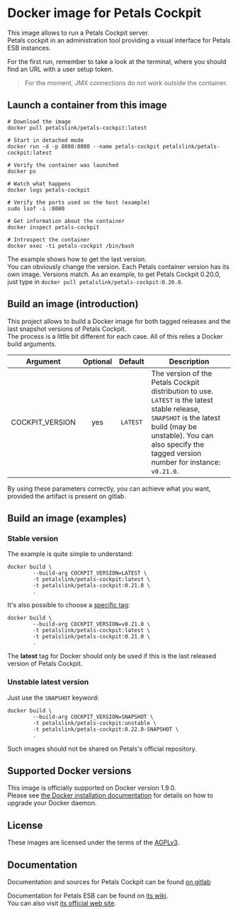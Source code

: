 # Docker image for Petals Cockpit

This image allows to run a Petals Cockpit server.  
Petals cockpit in an administration tool providing a visual interface for Petals ESB instances.

For the first run, remember to take a look at the terminal, where you should find an URL with a user setup token.

> For the moment, JMX connections do not work outside the container.

## Launch a container from this image

```properties
# Download the image
docker pull petalslink/petals-cockpit:latest

# Start in detached mode
docker run -d -p 8080:8080 --name petals-cockpit petalslink/petals-cockpit:latest

# Verify the container was launched
docker ps

# Watch what happens
docker logs petals-cockpit

# Verify the ports used on the host (example)
sudo lsof -i :8080

# Get information about the container
docker inspect petals-cockpit

# Introspect the container
docker exec -ti petals-cockpit /bin/bash
```

The example shows how to get the last version.  
You can obviously change the version. Each Petals container version has its own image.
Versions match. As an example, to get Petals Cockpit 0.20.0, just type in `docker pull petalslink/petals-cockpit:0.20.0`.

## Build an image (introduction)

This project allows to build a Docker image for both tagged releases and the last snapshot versions of Petals Cockpit.  
The process is a little bit different for each case. All of this relies a Docker build arguments.

| Argument | Optional | Default | Description |
| -------- | :------: | :-----: | ----------- |
| COCKPIT_VERSION | yes | `LATEST` | The version of the Petals Cockpit distribution to use. `LATEST` is the latest stable release, `SNAPSHOT` is the latest build (may be unstable). You can also specify the tagged version number for instance: `v0.21.0`. |

By using these parameters correctly, you can achieve what you want, provided the artifact is present on gitlab.

## Build an image (examples)

### Stable version

The example is quite simple to understand:

```
docker build \
		--build-arg COCKPIT_VERSION=LATEST \
		-t petalslink/petals-cockpit:latest \
		-t petalslink/petals-cockpit:0.21.0 \
		.

```
It's also possible to choose a [specific tag](https://gitlab.com/linagora/petals-cockpit/tags):

```
docker build \
		--build-arg COCKPIT_VERSION=v0.21.0 \
		-t petalslink/petals-cockpit:latest \
		-t petalslink/petals-cockpit:0.21.0 \
		.
```

The **latest** tag for Docker should only be used if this is the last released version of Petals Cockpit.

### Unstable latest version

Just use the `SNAPSHOT` keyword:

```
docker build \
		--build-arg COCKPIT_VERSION=SNAPSHOT \
		-t petalslink/petals-cockpit:unstable \
		-t petalslink/petals-cockpit:0.22.0-SNAPSHOT \
		.
```

Such images should not be shared on Petals's official repository.

## Supported Docker versions

This image is officially supported on Docker version 1.9.0.  
Please see [the Docker installation documentation](https://docs.docker.com/install/)
for details on how to upgrade your Docker daemon.

## License

These images are licensed under the terms of the [AGPLv3](https://www.gnu.org/licenses/agpl-3.0.fr.html).

## Documentation

Documentation and sources for Petals Cockpit can be found [on gitlab](https://gitlab.com/linagora/petals-cockpit)

Documentation for Petals ESB can be found on [its wiki](https://doc.petalslink.com).  
You can also visit [its official web site](http://petals.ow2.org).
